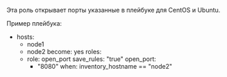 Эта роль открывает порты указанные в плейбуке для CentOS и Ubuntu.

Пример плейбука:

- hosts:
    - node1
    - node2
  become: yes
  roles:
    - role: open_port
      save_rules: "true"
      open_port:
        - "8080"
      when: inventory_hostname == "node2"

